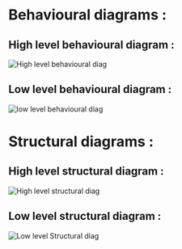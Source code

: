 # Behavioural diagrams :



## High level behavioural diagram :

![High level behavioural diag](https://user-images.githubusercontent.com/92022676/157916394-83602770-6b60-4491-aa80-0d92eab8bdac.png)


## Low level behavioural diagram :

![low level behavioural diag](https://user-images.githubusercontent.com/92022676/157916474-b3f1b80b-0d59-4898-87b5-dc9d19986135.png)


# Structural diagrams :



## High level structural diagram :

![High level structural diag](https://user-images.githubusercontent.com/92022676/157916598-116b808e-af64-481f-bef8-018f66f25eec.png)


## Low level structural diagram :

![Low level Structural diag](https://user-images.githubusercontent.com/92022676/157916674-0e8fa5be-76e6-4e44-a08d-5f8d5ff3f84e.png)





